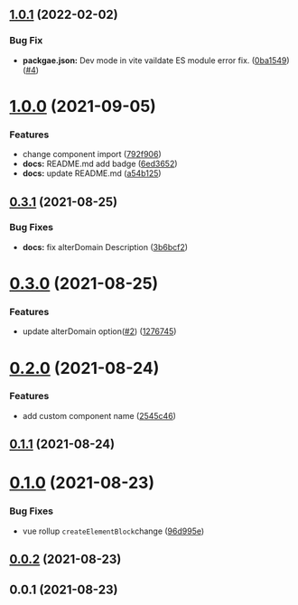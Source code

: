 ## [1.0.1](https://github.com/dongkyuuuu/vue3-recaptcha-v2/compare/v1.0.0...v1.0.1) (2022-02-02)

### Bug Fix

- **packgae.json:** Dev mode in vite vaildate ES module error fix. ([0ba1549](https://github.com/DongKyuuuu/vue3-recaptcha-v2/commit/0ba15490452f7402bbf09cfd7aa33dbe23b83ce1)) ([#4](https://github.com/DongKyuuuu/vue3-recaptcha-v2/issues/4))

# [1.0.0](https://github.com/dongkyuuuu/vue3-recaptcha-v2/compare/v0.3.1...v1.0.0) (2021-09-05)

### Features

- change component import ([792f906](https://github.com/dongkyuuuu/vue3-recaptcha-v2/commit/792f90640775038194b77214d0aef47bb89b4242))
- **docs:** README.md add badge ([6ed3652](https://github.com/dongkyuuuu/vue3-recaptcha-v2/commit/6ed3652fb11ac5ecd96f440d49243c8ede8c1b08))
- **docs:** update README.md ([a54b125](https://github.com/dongkyuuuu/vue3-recaptcha-v2/commit/a54b125df6239b744093af7b3acd16ab208c412a))

## [0.3.1](https://github.com/dongkyuuuu/vue3-recaptcha-v2/compare/v0.3.0...v0.3.1) (2021-08-25)

### Bug Fixes

- **docs:** fix alterDomain Description ([3b6bcf2](https://github.com/dongkyuuuu/vue3-recaptcha-v2/commit/3b6bcf2603cb188ae33f1fbd22357524f9b5adc1))

# [0.3.0](https://github.com/dongkyuuuu/vue3-recaptcha-v2/compare/v0.2.0...v0.3.0) (2021-08-25)

### Features

- update alterDomain option([#2](https://github.com/dongkyuuuu/vue3-recaptcha-v2/issues/2)) ([1276745](https://github.com/dongkyuuuu/vue3-recaptcha-v2/commit/12767454bf5ee830209d4b9580ddd3a9bc5a605c))

# [0.2.0](https://github.com/dongkyuuuu/vue3-recaptcha-v2/compare/v0.1.1...v0.2.0) (2021-08-24)

### Features

- add custom component name ([2545c46](https://github.com/dongkyuuuu/vue3-recaptcha-v2/commit/2545c46ce3f3e58badb6baba058e7e49fe3a0334))

## [0.1.1](https://github.com/dongkyuuuu/vue3-recaptcha-v2/compare/v0.1.0...v0.1.1) (2021-08-24)

# [0.1.0](https://github.com/DongKyuuuu/vue3-recaptcha-v2/compare/v0.0.2...v0.1.0) (2021-08-23)

### Bug Fixes

- vue rollup `createElementBlock`change ([96d995e](https://github.com/DongKyuuuu/vue3-recaptcha-v2/commit/96d995ea374b5e4a5d13bc7274b531bce2d1af4f))

## [0.0.2](https://github.com/DongKyuuuu/vue3-recaptcha-v2/compare/v0.0.1...v0.0.2) (2021-08-23)

## 0.0.1 (2021-08-23)
